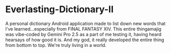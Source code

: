 # Everlasting-Dictionary-II
A personal dictionary Android application made to list down new words that I've learned...especially from FINAL FANTASY XIV.
This entire thingamajig was vibe-coded by Gemini Pro 2.5 as a part of me testing it, having heard hearsays of how good it is.
And my god, it really developed the entire thing from bottom to top. We're truly living in a world.
